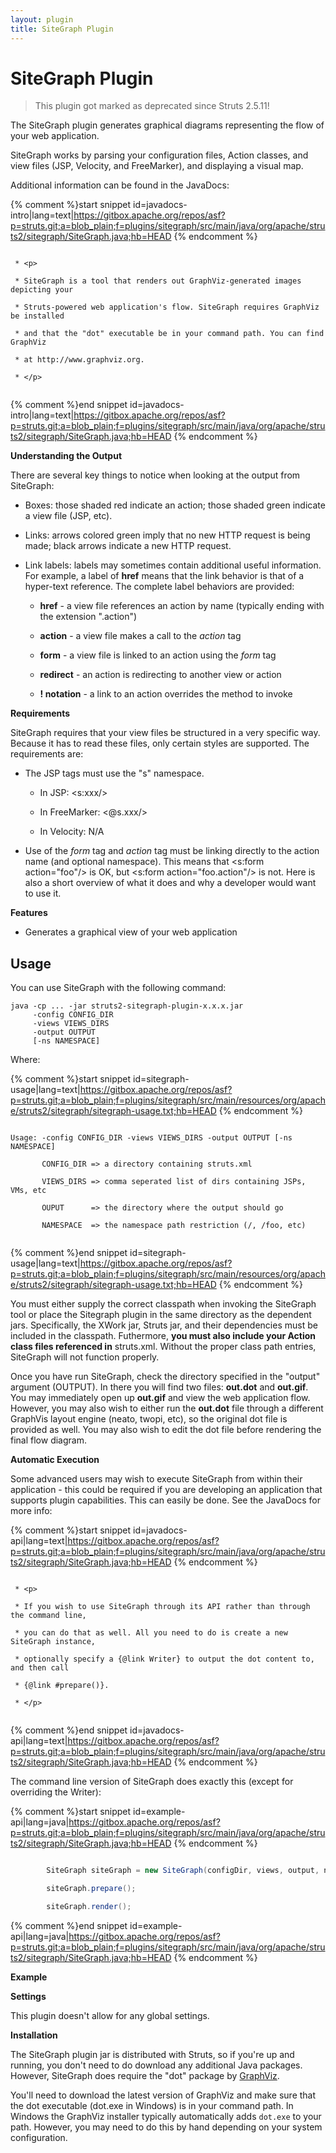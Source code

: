 ```yaml
---
layout: plugin
title: SiteGraph Plugin
---
```


# SiteGraph Plugin

> This plugin got marked as deprecated since Struts 2.5.11!

The SiteGraph plugin generates graphical diagrams representing the flow of your web application.

SiteGraph works by parsing your configuration files, Action classes, and view files (JSP, Velocity, and FreeMarker), and displaying a visual map.

Additional information can be found in the JavaDocs:

{% comment %}start snippet id=javadocs-intro|lang=text|https://gitbox.apache.org/repos/asf?p=struts.git;a=blob_plain;f=plugins/sitegraph/src/main/java/org/apache/struts2/sitegraph/SiteGraph.java;hb=HEAD {% endcomment %}

```text
 * <p>
 * SiteGraph is a tool that renders out GraphViz-generated images depicting your
 * Struts-powered web application's flow. SiteGraph requires GraphViz be installed
 * and that the "dot" executable be in your command path. You can find GraphViz
 * at http://www.graphviz.org.
 * </p>
```

{% comment %}end snippet id=javadocs-intro|lang=text|https://gitbox.apache.org/repos/asf?p=struts.git;a=blob_plain;f=plugins/sitegraph/src/main/java/org/apache/struts2/sitegraph/SiteGraph.java;hb=HEAD {% endcomment %}

__Understanding the Output__

There are several key things to notice when looking at the output from SiteGraph:

+ Boxes: those shaded red indicate an action; those shaded green indicate a view file (JSP, etc).

+ Links: arrows colored green imply that no new HTTP request is being made; black arrows indicate a new HTTP request.

+ Link labels: labels may sometimes contain additional useful information. For example, a label of **href** means that the link behavior is that of a hyper-text reference. The complete label behaviors are provided:

  + **href** - a view file references an action by name (typically ending with the extension ".action")

  + **action** - a view file makes a call to the _action_  tag

  + **form** - a view file is linked to an action using the _form_  tag

  + **redirect** - an action is redirecting to another view or action

  + **! notation** - a link to an action overrides the method to invoke

__Requirements__

SiteGraph requires that your view files be structured in a very specific way. Because it has to read these files, only certain styles are supported. The requirements are:

+ The JSP tags must use the "s" namespace.

  + In JSP: \<s:xxx/\>

  + In FreeMarker: \<@s.xxx/\>

  + In Velocity: N/A

+ Use of the _form_  tag and _action_  tag must be linking directly to the action name (and optional namespace). This means that \<s:form action="foo"/\> is OK, but \<s:form action="foo.action"/\> is not.
 Here is also a short overview of what it does and why a developer would want to use it.

__Features__

+ Generates a graphical view of your web application

## Usage

You can use SiteGraph with the following command:


```text
java -cp ... -jar struts2-sitegraph-plugin-x.x.x.jar
     -config CONFIG_DIR
     -views VIEWS_DIRS
     -output OUTPUT
     [-ns NAMESPACE]

```

Where:

{% comment %}start snippet id=sitegraph-usage|lang=text|https://gitbox.apache.org/repos/asf?p=struts.git;a=blob_plain;f=plugins/sitegraph/src/main/resources/org/apache/struts2/sitegraph/sitegraph-usage.txt;hb=HEAD  {% endcomment %}

```text
Usage: -config CONFIG_DIR -views VIEWS_DIRS -output OUTPUT [-ns NAMESPACE]
       CONFIG_DIR => a directory containing struts.xml
       VIEWS_DIRS => comma seperated list of dirs containing JSPs, VMs, etc
       OUPUT      => the directory where the output should go
       NAMESPACE  => the namespace path restriction (/, /foo, etc)
```

{% comment %}end snippet id=sitegraph-usage|lang=text|https://gitbox.apache.org/repos/asf?p=struts.git;a=blob_plain;f=plugins/sitegraph/src/main/resources/org/apache/struts2/sitegraph/sitegraph-usage.txt;hb=HEAD  {% endcomment %}


You must either supply the correct classpath when invoking the SiteGraph tool or place the Sitegraph plugin in the same directory as the dependent jars. Specifically, the XWork jar, Struts jar, and their dependencies must be included in the classpath. Futhermore, **you must also include your Action class files referenced in** struts.xml. Without the proper class path entries, SiteGraph will not function properly.

Once you have run SiteGraph, check the directory specified in the "output" argument (OUTPUT). In there you will find two files: **out.dot** and **out.gif**. You may immediately open up **out.gif** and view the web application flow. However, you may also wish to either run the **out.dot** file through a different GraphVis layout engine (neato, twopi, etc), so the original dot file is provided as well. You may also wish to edit the dot file before rendering the final flow diagram.

__Automatic Execution__

Some advanced users may wish to execute SiteGraph from within their application - this could be required if you are developing an application that supports plugin capabilities. This can easily be done. See the JavaDocs for more info:

{% comment %}start snippet id=javadocs-api|lang=text|https://gitbox.apache.org/repos/asf?p=struts.git;a=blob_plain;f=plugins/sitegraph/src/main/java/org/apache/struts2/sitegraph/SiteGraph.java;hb=HEAD {% endcomment %}

```text
 * <p>
 * If you wish to use SiteGraph through its API rather than through the command line,
 * you can do that as well. All you need to do is create a new SiteGraph instance,
 * optionally specify a {@link Writer} to output the dot content to, and then call
 * {@link #prepare()}.
 * </p>
```

{% comment %}end snippet id=javadocs-api|lang=text|https://gitbox.apache.org/repos/asf?p=struts.git;a=blob_plain;f=plugins/sitegraph/src/main/java/org/apache/struts2/sitegraph/SiteGraph.java;hb=HEAD {% endcomment %}

The command line version of SiteGraph does exactly this (except for overriding the Writer):

{% comment %}start snippet id=example-api|lang=java|https://gitbox.apache.org/repos/asf?p=struts.git;a=blob_plain;f=plugins/sitegraph/src/main/java/org/apache/struts2/sitegraph/SiteGraph.java;hb=HEAD {% endcomment %}

```java
        SiteGraph siteGraph = new SiteGraph(configDir, views, output, namespace);
        siteGraph.prepare();
        siteGraph.render();
```

{% comment %}end snippet id=example-api|lang=java|https://gitbox.apache.org/repos/asf?p=struts.git;a=blob_plain;f=plugins/sitegraph/src/main/java/org/apache/struts2/sitegraph/SiteGraph.java;hb=HEAD {% endcomment %}

__Example__


__Settings__

This plugin doesn't allow for any global settings.

__Installation__

The SiteGraph plugin jar is distributed with Struts, so if you're up and running, you don't need to do download any additional Java packages. However, SiteGraph does require the "dot" package by [GraphViz](http://www.graphviz.org).

You'll need to download the latest version of GraphViz and make sure that the dot executable (dot.exe in Windows) is in your command path. In Windows the GraphViz installer typically automatically adds `dot.exe` to your path. However, you may need to do this by hand depending on your system configuration.
